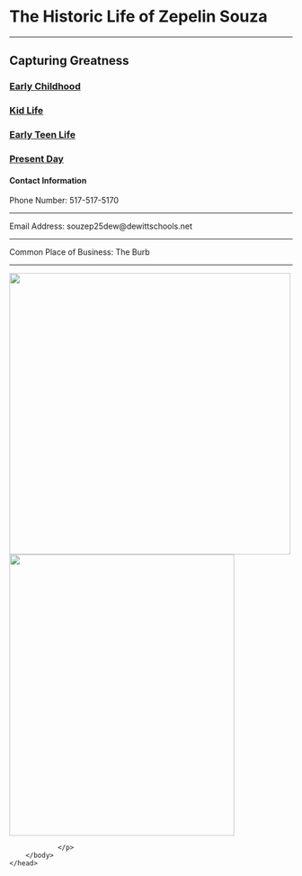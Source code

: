 <!--DOCTYPE html-->
<html> 
	<head>
		<title>The Historic Life of Zepelin Souza<br></title>
		<body>
		<h1> The Historic Life of Zepelin Souza </h1><hr>
		<h2> Capturing Greatness </h2>
		<h3> <a href="Early Childhood.html">Early Childhood</a> </h3>
		<h3> <a href="Kid Life.html">Kid Life</a> </h3>
		<h3> <a href="Early Teen Life.html">Early Teen Life</a> </h3>
		<h3> <a href="Present Day.html">Present Day</a> </h3>
		<h4> Contact Information </h4>
			<p> Phone Number: 517-517-5170 <hr>
				Email Address: souzep25dew@dewittschools.net<hr>
				Common	Place of Business: The Burb<hr>
		<img src="Images/Hockey pic.jpg"
		width="500px" height="500px">
		<img src="Images/Onesie Me.jpg"
		width="400px" height="500px">

				</p>
		</body>
	</head>
</html>
